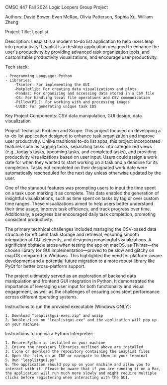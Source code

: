 CMSC 447 Fall 2024 Logic Loopers Group Project

Authors: David Bower, Evan McRae, Olivia Patterson, Sophia Xu, William Zheng

Project Title: Leaplist

Description: 
Leaplist is a modern to-do list application to help users leap into productivity! Leaplist is a desktop application designed to enhance the user's productivity by providing advanced task organization tools, and customizable productivity visualizations, and encourage user productivity. 

Tech stack: 

	- Programming Language: Python
	- Libraries: 
		-Tkinter: For implementing the GUI
		-Matplotlib: For creating data visualizations and plots
		-Pandas: For organizing and accessing data stored in a CSV file
		-OS: For handling local file operations and CSV communication
		-Pillow(PIL): For working with and processing images
		-UUID: For generating unique task IDS

Key Project Components: 
CSV data manipulation, GUI design, data visualization

Project Technical Problem and Scope: 
This project focused on developing a to-do list application designed to enhance task organization and improve user productivity. Unlike traditional to-do list apps, this project incorporated features such as tagging tasks, separating tasks into categorized views (e.g., today's tasks, upcoming tasks, and completed tasks), and providing productivity visualizations based on user input. Users could assign a work date for when they wanted to start working on a task and a deadline for its completion. Tasks not completed on their designated work date were automatically rescheduled for the next day unless otherwise updated by the user.

One of the standout features was prompting users to input the time spent on a task upon marking it as complete. This data enabled the generation of insightful visualizations, such as time spent on tasks by tag or over custom time ranges. These visualizations aimed to help users better understand their time usage, improve task efficiency, and track progress over time. Additionally, a progress bar encouraged daily task completion, promoting consistent productivity.

The primary technical challenges included managing the CSV-based data structure for efficient task storage and retrieval, ensuring smooth integration of GUI elements, and designing meaningful visualizations. A significant obstacle arose when testing the app on macOS, as Tkinter—the chosen library for GUI implementation—proved to be slow and glitchy on macOS compared to Windows. This highlighted the need for platform-aware development and a potential future migration to a more robust library like PyQt for better cross-platform support.

The project ultimately served as an exploration of backend data manipulation and frontend GUI integration in Python. It demonstrated the importance of leveraging user input for both functionality and visual engagement, as well as the challenges of ensuring consistent performance across different operating systems.

Instructions to run the provided executable (Windows ONLY):

	1. Download "leaplistgui-exec.zip" and unzip 
	2. Double-click on "leaplistgui.exe" and the application will pop up on your machine

Instructions to run via a Python Interpreter: 

	1. Ensure Python is installed on your machine
	2. Ensure the necessary libraries outlined above are installed
	3. Clone or download the repository containing the Leaplist files
	4. Open the files on an IDE or navigate to them in your terminal 
	5. Run "leaplistgui.py"
	6. The application should pop up on your machine and allow you to interact with it. Please be aware that if you are running it on a Mac, the application will run much more slowly and might require multiple clicks before registering when interacting with the GUI. 
